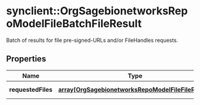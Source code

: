 # synclient::OrgSagebionetworksRepoModelFileBatchFileResult

Batch of results for file pre-signed-URLs and/or FileHandles requests.

## Properties
Name | Type | Description | Notes
------------ | ------------- | ------------- | -------------
**requestedFiles** | [**array[OrgSagebionetworksRepoModelFileFileResult]**](org.sagebionetworks.repo.model.file.FileResult.md) | Defines the files to get. | [optional] 


